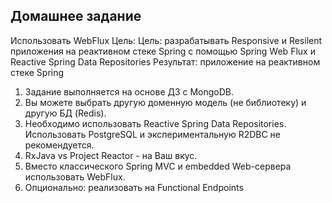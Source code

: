   Домашнее задание
-----------------

Использовать WebFlux
Цель: Цель: разрабатывать Responsive и Resilent приложения на реактивном стеке Spring c помощью Spring Web Flux 
и Reactive Spring Data Repositories Результат: приложение на реактивном стеке Spring
1. Задание выполняется на основе ДЗ с MongoDB.
2. Вы можете выбрать другую доменную модель (не библиотеку) и другую БД (Redis).
3. Необходимо использовать Reactive Spring Data Repositories. 
Использовать PostgreSQL и экспериментальную R2DBC не рекомендуется.
4. RxJava vs Project Reactor - на Ваш вкус.
5. Вместо классического Spring MVC и embedded Web-сервера использовать WebFlux.
6. Опционально: реализовать на Functional Endpoints